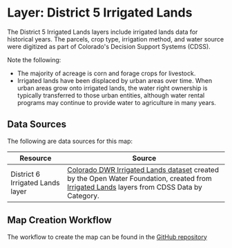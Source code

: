# Layer: District 5 Irrigated Lands #

The District 5 Irrigated Lands layers include irrigated lands data for historical years.
The parcels, crop type, irrigation method, and water source were digitized as part of
Colorado's Decision Support Systems (CDSS).

Note the following:

*   The majority of acreage is corn and forage crops for livestock.
*   Irrigated lands have been displaced by urban areas over time.
    When urban areas grow onto irrigated lands, the water right ownership is typically transferred to those
    urban entities, although water rental programs may continue to provide water to agriculture in many years.

## Data Sources ##

The following are data sources for this map:

| **Resource** | **Source** |
| -- | -- |
| District 6 Irrigated Lands layer | [Colorado DWR Irrigated Lands dataset](https://data.openwaterfoundation.org/state/co/dwr/irrigated-lands) created by the Open Water Foundation, created from [Irrigated Lands](https://www.colorado.gov/pacific/cdss/gis-data-category) layers from CDSS Data by Category. |

## Map Creation Workflow ##

The workflow to create the map can be found in the
[GitHub repository](https://github.com/OpenWaterFoundation/owf-infomapper-co-boulder/tree/master/workflow/HistoricalData/Agriculture-IrrigatedLands)
